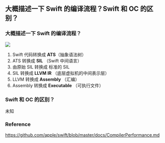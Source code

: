 ## 大概描述一下 Swift 的编译流程？Swift 和 OC 的区别？

### 大概描述一下 Swift 的编译流程？

![](https://github.com/RayJiang16/Swift-Review/blob/master/Image/Swift底层本质/swift-compilation-process.jpg)

1. Swift 代码转换成 **ATS**（抽象语法树）
2. ATS 转换成 **SIL** （Swift 中间语言）
3. 由原始 SIL 转换成 标准的 SIL
4. SIL 转换成 **LLVM IR** （底层虚拟机的中间表示层）
5. LLVM 转换成 **Assembly** （汇编）
6. Assembly 转换成 **Executable** （可执行文件）



### Swift 和 OC 的区别？

未知



### Reference

https://github.com/apple/swift/blob/master/docs/CompilerPerformance.md

